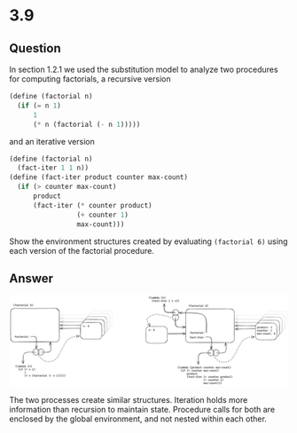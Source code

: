 # 3.9

## Question

In section 1.2.1 we used the substitution model to analyze two procedures for computing factorials, a recursive version

```scheme
(define (factorial n)
  (if (= n 1)
      1
      (* n (factorial (- n 1)))))
```

and an iterative version

```scheme
(define (factorial n)
  (fact-iter 1 1 n))
(define (fact-iter product counter max-count)
  (if (> counter max-count)
      product
      (fact-iter (* counter product)
                 (+ counter 1)
                 max-count)))
```

Show the environment structures created by evaluating `(factorial 6)` using each version of the factorial procedure.


## Answer

![3.9.png](3.9.png)

The two processes create similar structures. Iteration holds more information than recursion to maintain state. Procedure calls for both are enclosed by the global environment, and not nested within each other.
